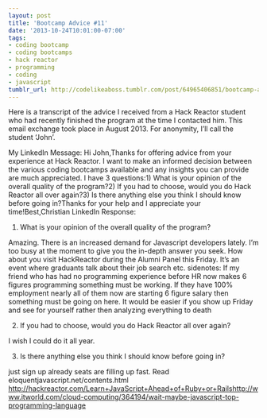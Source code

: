 ```yaml
---
layout: post
title: 'Bootcamp Advice #11'
date: '2013-10-24T10:01:00-07:00'
tags:
- coding bootcamp
- coding bootcamps
- hack reactor
- programming
- coding
- javascript
tumblr_url: http://codelikeaboss.tumblr.com/post/64965406851/bootcamp-advice-11
---
```



Here is a transcript of the advice I received from a Hack Reactor student who had recently finished the program at the time I contacted him. This email exchange took place in August 2013. For anonymity, I’ll call the student ‘John’.

My LinkedIn Message:
Hi John,Thanks for offering advice from your experience at Hack Reactor. I want to make an informed decision between the various coding bootcamps available and any insights you can provide are much appreciated. I have 3 questions:1) What is your opinion of the overall quality of the program?2) If you had to choose, would you do Hack Reactor all over again?3) Is there anything else you think I should know before going in?Thanks for your help and I appreciate your time!Best,Christian
LinkedIn Response:
1) What is your opinion of the overall quality of the program?

Amazing. There is an increased demand for Javascript developers lately. I’m too busy at the moment to give you the in-depth answer you seek. How about you visit HackReactor during the Alumni Panel this Friday. It’s an event where graduants talk about their job search etc.
sidenotes: If my friend who has had no programming experience before HR now makes 6 figures programming something must be working. If they have 100% employment nearly all of them now are starting 6 figure salary then something must be going on here. It would be easier if you show up Friday and see for yourself rather then analyzing everything to death

2) If you had to choose, would you do Hack Reactor all over again?

I wish I could do it all year.

3) Is there anything else you think I should know before going in?

just sign up already seats are filling up fast. Read eloquentjavascript.net/contents.html
http://hackreactor.com/Learn+JavaScript+Ahead+of+Ruby+or+Railshttp://www.itworld.com/cloud-computing/364194/wait-maybe-javascript-top-programming-language
